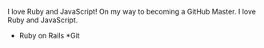 I love Ruby and JavaScript!
On my way to becoming a GitHub Master. I love Ruby and JavaScript.

* Ruby on Rails
*Git